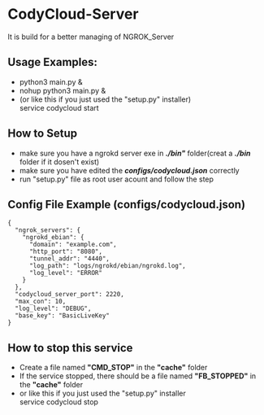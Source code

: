 # CodyCloud-Server
It is build for a better managing of NGROK_Server

## Usage Examples:
* python3 main.py &  
* nohup python3 main.py &  
* (or like this if you just used the "setup.py" installer)  
  service codycloud start  

## How to Setup
- make sure you have a ngrokd server exe in ***./bin"*** folder(creat a ***./bin*** folder if it dosen't exist)
- make sure you have edited the ***configs/codycloud.json*** correctly
- run "setup.py" file as root user acount and follow the step

## Config File Example (configs/codycloud.json)
~~~
{  
  "ngrok_servers": {  
    "ngrokd_ebian": {  
      "domain": "example.com",  
      "http_port": "8080",  
      "tunnel_addr": "4440",  
      "log_path": "logs/ngrokd/ebian/ngrokd.log",  
      "log_level": "ERROR"  
    }  
  },  
  "codycloud_server_port": 2220,  
  "max_con": 10,  
  "log_level": "DEBUG",  
  "base_key": "BasicLiveKey"  
}
~~~

## How to stop this service
- Create a file named **"CMD_STOP"** in the **"cache"** folder
- If the service stopped, there should be a file named **"FB_STOPPED"** in the **"cache"** folder
- or like this if you just used the "setup.py" installer  
    service codycloud stop
